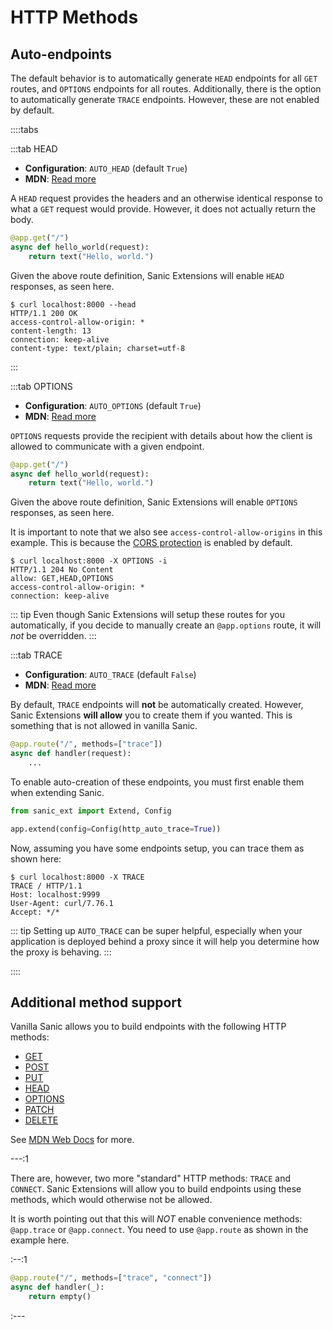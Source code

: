 # HTTP Methods

## Auto-endpoints

The default behavior is to automatically generate `HEAD` endpoints for all `GET` routes, and `OPTIONS` endpoints for all
routes. Additionally, there is the option to automatically generate `TRACE` endpoints. However, these are not enabled by
default.

::::tabs

:::tab HEAD

- **Configuration**: `AUTO_HEAD` (default `True`)
- **MDN**: [Read more](https://developer.mozilla.org/en-US/docs/Web/HTTP/Methods/HEAD)

A `HEAD` request provides the headers and an otherwise identical response to what a `GET` request would provide.
However, it does not actually return the body.

```python
@app.get("/")
async def hello_world(request):
    return text("Hello, world.")
```

Given the above route definition, Sanic Extensions will enable `HEAD` responses, as seen here.

```
$ curl localhost:8000 --head
HTTP/1.1 200 OK
access-control-allow-origin: *
content-length: 13
connection: keep-alive
content-type: text/plain; charset=utf-8
```

:::

:::tab OPTIONS

- **Configuration**: `AUTO_OPTIONS` (default `True`)
- **MDN**: [Read more](https://developer.mozilla.org/en-US/docs/Web/HTTP/Methods/OPTIONS)

`OPTIONS` requests provide the recipient with details about how the client is allowed to communicate with a given
endpoint.

```python
@app.get("/")
async def hello_world(request):
    return text("Hello, world.")
```

Given the above route definition, Sanic Extensions will enable `OPTIONS` responses, as seen here.

It is important to note that we also see `access-control-allow-origins` in this example. This is because
the [CORS protection](cors.md) is enabled by default.

```
$ curl localhost:8000 -X OPTIONS -i
HTTP/1.1 204 No Content
allow: GET,HEAD,OPTIONS
access-control-allow-origin: *
connection: keep-alive
```

::: tip Even though Sanic Extensions will setup these routes for you automatically, if you decide to manually create
an `@app.options` route, it will *not* be overridden.
:::

:::tab TRACE

- **Configuration**: `AUTO_TRACE` (default `False`)
- **MDN**: [Read more](https://developer.mozilla.org/en-US/docs/Web/HTTP/Methods/TRACE)

By default, `TRACE` endpoints will **not** be automatically created. However, Sanic Extensions **will allow** you to
create them if you wanted. This is something that is not allowed in vanilla Sanic.

```python
@app.route("/", methods=["trace"])
async def handler(request):
    ...
```

To enable auto-creation of these endpoints, you must first enable them when extending Sanic.

```python
from sanic_ext import Extend, Config

app.extend(config=Config(http_auto_trace=True))
```

Now, assuming you have some endpoints setup, you can trace them as shown here:

```
$ curl localhost:8000 -X TRACE
TRACE / HTTP/1.1
Host: localhost:9999
User-Agent: curl/7.76.1
Accept: */*
```

::: tip Setting up `AUTO_TRACE` can be super helpful, especially when your application is deployed behind a proxy since
it will help you determine how the proxy is behaving.
:::

::::

## Additional method support

Vanilla Sanic allows you to build endpoints with the following HTTP methods:

- [GET](/en/guide/basics/routing.html#get)
- [POST](/en/guide/basics/routing.html#post)
- [PUT](/en/guide/basics/routing.html#put)
- [HEAD](/en/guide/basics/routing.html#head)
- [OPTIONS](/en/guide/basics/routing.html#options)
- [PATCH](/en/guide/basics/routing.html#patch)
- [DELETE](/en/guide/basics/routing.html#delete)

See [MDN Web Docs](https://developer.mozilla.org/en-US/docs/Web/HTTP/Methods) for more.

---:1

There are, however, two more "standard" HTTP methods: `TRACE` and `CONNECT`. Sanic Extensions will allow you to build
endpoints using these methods, which would otherwise not be allowed.

It is worth pointing out that this will *NOT* enable convenience methods: `@app.trace` or `@app.connect`. You need to
use `@app.route` as shown in the example here.

:--:1

```python
@app.route("/", methods=["trace", "connect"])
async def handler(_):
    return empty()
```

:---
